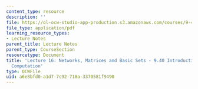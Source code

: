 ```yaml
---
content_type: resource
description: ''
file: https://ol-ocw-studio-app-production.s3.amazonaws.com/courses/9-40-introduction-to-neural-computation-spring-2018/a6e8bfd0a1d77c92718a3370581f9490_MIT9_40S18_Lec16.pdf
file_type: application/pdf
learning_resource_types:
- Lecture Notes
parent_title: Lecture Notes
parent_type: CourseSection
resourcetype: Document
title: 'Lecture 16: Networks, Matrices and Basic Sets - 9.40 Introduction to Neural
  Computation'
type: OCWFile
uid: a6e8bfd0-a1d7-7c92-718a-3370581f9490
---
```

